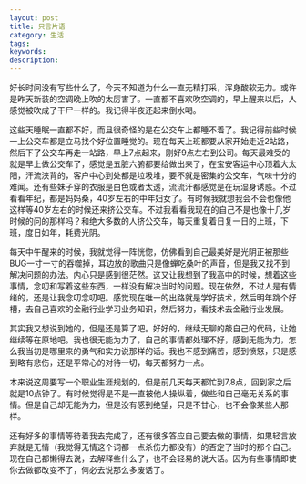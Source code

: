 ```yaml
---
layout: post
title: 只言片语
category: 生活
tags: 
keywords: 
description: 
---
```


好长时间没有写些什么了，今天不知道为什么一直无精打采，浑身酸软无力。或许是昨天新装的空调晚上吹的太厉害了。一直都不喜欢吹空调的，早上醒来以后，人感觉被吹成了干尸一样的。我记得半夜还起来倒水喝。

这些天睡眠一直都不好，而且很奇怪的是在公交车上都睡不着了。我记得前些时候一上公交车都是立马找个好位置睡觉的。现在每天上班都要从家开始走近2站路，然后下了公交车再走一站路，早上7点起来，刚好9点左右到公司。每天最难受的就是早上做公交车了，感觉是五脏六腑都要给做出来了，在宝安客运中心顶着大太阳，汗流浃背的，客户中心到处都是垃圾堆，要不就是密集的公交车，气味十分的难闻。还有些妹子穿的衣服是白色或者太透，流流汗都感觉是在玩湿身诱惑。不过看看年纪，都是妈妈桑，40岁左右的中年妇女了。有时候我就想我会不会也像他这样等40岁左右的时候还来挤公交车。不过我看看我现在的自己不是也像十几岁时候的问的那样吗？和绝大多数的人挤公交车，每天重复着日复一日的上班，下班，度日如年，耗费光阴。

每天中午醒来的时候，我就觉得一阵恍惚，仿佛看到自己最美好是光阴正被那些BUG一寸一寸的吞噬掉，耳边放的歌曲只是像蝉吃桑叶的声音，但是我又找不到解决问题的办法。内心只是感到很茫然。这又让我想到了我高中的时候，想着这些事情，念叨和写着这些东西，一样没有解决当时的问题。现在依然，不过人是有情绪的，还是让我念叨念叨吧。感觉现在唯一的出路就是学好技术，然后明年跳个好槽，去自己喜欢的金融行业学习业务知识，然后努力，看技术去金融行业发展。

其实我又想说到她的，但是还是算了吧。好好的，继续无聊的敲自己的代码，让她继续等在原地吧。我也很无能为力了，自己的事情都处理不好，感到无能为力，怎么我当初是哪里来的勇气和实力说那样的话。我也不感到痛苦，感到愤怒，只是感到略有悲伤，还是平常心的对待一切，每天都努力一点。


本来说这周要写一个职业生涯规划的，但是前几天每天都忙到7,8点，回到家之后就是10点钟了。有时候觉得是不是一直被他人操纵着，做些和自己毫无关系的事情。但是自己却无能为力，但是没有感到绝望，只是不甘心，也不会像某些人那样。

还有好多的事情等待着我去完成了，还有很多答应自己要去做的事情，如果轻言放弃就是无情（我觉得无情这个词都一点杀伤力都没有）的否定了当时的那个自己。现在自己都懒得去说，去解释些什么了，也不会轻易的说大话。因为有些事情即使你去做都改变不了，何必去说那么多废话了。















